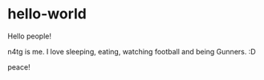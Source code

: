 # hello-world

Hello people!

n4tg is me. I love sleeping, eating, watching football and being Gunners.
:D

peace!
